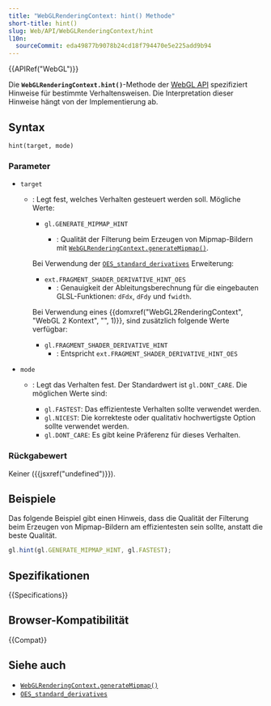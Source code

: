 ```yaml
---
title: "WebGLRenderingContext: hint() Methode"
short-title: hint()
slug: Web/API/WebGLRenderingContext/hint
l10n:
  sourceCommit: eda49877b9078b24cd18f794470e5e225add9b94
---
```


{{APIRef("WebGL")}}

Die **`WebGLRenderingContext.hint()`**-Methode der [WebGL API](/de/docs/Web/API/WebGL_API) spezifiziert Hinweise für bestimmte Verhaltensweisen. Die Interpretation dieser Hinweise hängt von der Implementierung ab.

## Syntax

```js-nolint
hint(target, mode)
```

### Parameter

- `target`

  - : Legt fest, welches Verhalten gesteuert werden soll. Mögliche Werte:

    - `gl.GENERATE_MIPMAP_HINT`

      - : Qualität der Filterung beim Erzeugen von
        Mipmap-Bildern mit [`WebGLRenderingContext.generateMipmap()`](/de/docs/Web/API/WebGLRenderingContext/generateMipmap).

    Bei Verwendung der [`OES_standard_derivatives`](/de/docs/Web/API/OES_standard_derivatives) Erweiterung:

    - `ext.FRAGMENT_SHADER_DERIVATIVE_HINT_OES`
      - : Genauigkeit der
        Ableitungsberechnung für die eingebauten GLSL-Funktionen: `dFdx`,
        `dFdy` und `fwidth`.

    Bei Verwendung eines {{domxref("WebGL2RenderingContext", "WebGL 2 Kontext", "", 1)}},
    sind zusätzlich folgende Werte verfügbar:

    - `gl.FRAGMENT_SHADER_DERIVATIVE_HINT`
      - : Entspricht `ext.FRAGMENT_SHADER_DERIVATIVE_HINT_OES`

- `mode`

  - : Legt das Verhalten fest. Der Standardwert ist `gl.DONT_CARE`. Die möglichen
    Werte sind:

    - `gl.FASTEST`: Das effizienteste Verhalten sollte verwendet werden.
    - `gl.NICEST`: Die korrekteste oder qualitativ hochwertigste Option sollte
      verwendet werden.
    - `gl.DONT_CARE`: Es gibt keine Präferenz für dieses Verhalten.

### Rückgabewert

Keiner ({{jsxref("undefined")}}).

## Beispiele

Das folgende Beispiel gibt einen Hinweis, dass die Qualität der Filterung beim Erzeugen von Mipmap-Bildern am effizientesten sein sollte, anstatt die beste Qualität.

```js
gl.hint(gl.GENERATE_MIPMAP_HINT, gl.FASTEST);
```

## Spezifikationen

{{Specifications}}

## Browser-Kompatibilität

{{Compat}}

## Siehe auch

- [`WebGLRenderingContext.generateMipmap()`](/de/docs/Web/API/WebGLRenderingContext/generateMipmap)
- [`OES_standard_derivatives`](/de/docs/Web/API/OES_standard_derivatives)
